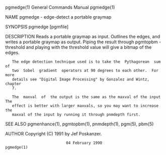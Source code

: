 pgmedge(1)                 General Commands Manual                 pgmedge(1)

NAME
       pgmedge - edge-detect a portable graymap

SYNOPSIS
       pgmedge [pgmfile]

DESCRIPTION
       Reads  a  portable graymap as input.  Outlines the edges, and writes a
       portable graymap  as  output.   Piping  the  result  through  pgmtopbm
       -threshold  and playing with the threshold value will give a bitmap of
       the edges.

       The edge detection technique used is to take the  Pythagorean  sum  of
       two  Sobel  gradient  operators at 90 degrees to each other.  For more
       details see "Digital Image Processing" by Gonzalez and Wintz,  chapter
       7.

       The  maxval  of  the output is the same as the maxval of the input The
       effect is better with larger maxvals, so you may want to increase  the
       maxval of the input by running it through pnmdepth first.

SEE ALSO
       pgmenhance(1), pgmtopbm(1), pnmdepth(1), pgm(5), pbm(5)

AUTHOR
       Copyright (C) 1991 by Jef Poskanzer.

                               04 February 1990                    pgmedge(1)
